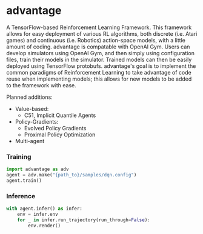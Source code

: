 # advantage
A TensorFlow-based Reinforcement Learning Framework. This framework allows for easy deployment of various RL algorithms, both discrete (i.e. Atari games) and continuous (i.e. Robotics) action-space models, with a little amount of coding. advantage is compatable with OpenAI Gym. Users can develop simulators using OpenAI Gym, and then simply using configuration files, train their models in the simulator. Trained models can then be easily deployed using TensorFlow protobufs. advantage's goal is to implement the common paradigms of Reinforcement Learning to take advantage of code reuse when implementing models; this allows for new models to be added to the framework with ease.

Planned additions:
  - Value-based:
    - C51, Implicit Quantile Agents
  - Policy-Gradients:
     - Evolved Policy Gradients
     - Proximal Policy Optimization
  - Multi-agent

### Training
``` python
import advantage as adv
agent = adv.make("{path_to}/samples/dqn.config")
agent.train()
````

### Inference
``` python
with agent.infer() as infer:
    env = infer.env
    for _ in infer.run_trajectory(run_through=False):
        env.render()
```
